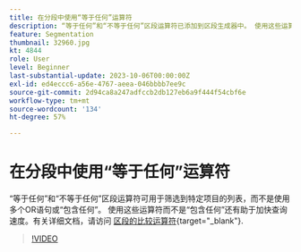 ```yaml
---
title: 在分段中使用“等于任何”运算符
description: “等于任何”和“不等于任何”区段运算符已添加到区段生成器中。 使用这些运算符可筛选到特定项目的列表，而不是使用多个 OR 语句或“包含任何”。 使用这些运算符而不是“包含任何”还有助于加快查询速度。
feature: Segmentation
thumbnail: 32960.jpg
kt: 4844
role: User
level: Beginner
last-substantial-update: 2023-10-06T00:00:00Z
exl-id: ed4eccc6-a56e-4767-aeea-046bbbb7ee9c
source-git-commit: 2d94ca8a247adfccb2db127eb6a9f444f54cbf6e
workflow-type: tm+mt
source-wordcount: '134'
ht-degree: 57%

---
```


# 在分段中使用“等于任何”运算符

“等于任何”和“不等于任何”区段运算符可用于筛选到特定项目的列表，而不是使用多个OR语句或“包含任何”。 使用这些运算符而不是“包含任何”还有助于加快查询速度。有关详细文档，请访问 [区段的比较运算符](https://experienceleague.adobe.com/docs/analytics/components/segmentation/segment-reference/seg-operators.html?lang=zh-Hans){target="_blank"}.

>[!VIDEO](https://video.tv.adobe.com/v/32960/?quality=12&learn=on)
